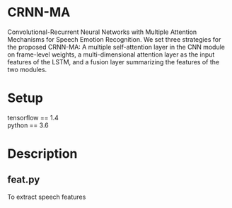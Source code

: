 # CRNN-MA
Convolutional-Recurrent Neural Networks with Multiple Attention Mechanisms for Speech Emotion Recognition. We set three strategies for the proposed CRNN-MA: A multiple self-attention layer in the CNN module on frame-level weights, a multi-dimensional attention layer as the input features of the LSTM, and a fusion layer summarizing the features of the two modules. 

# Setup
tensorflow == 1.4  
python == 3.6

# Description
## feat.py
To extract speech features
